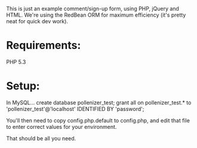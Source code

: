 This is just an example comment/sign-up form, using PHP, jQuery and HTML.
We're using the RedBean ORM for maximum efficiency (it's pretty neat for quick dev work).

# Requirements: #
PHP 5.3

# Setup: #
In MySQL...
	create database pollenizer_test;
	grant all on pollenizer_test.* to 'pollenizer_test'@'localhost' IDENTIFIED BY 'password';

You'll then need to copy config.php.default to config.php, and edit that file to enter correct values for your environment.

That should be all you need.
